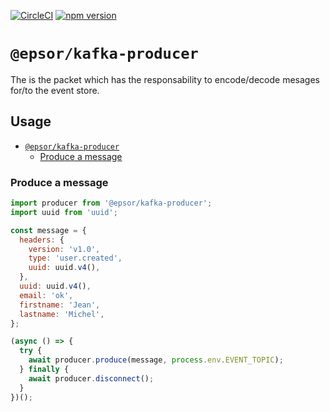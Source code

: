[![CircleCI](https://circleci.com/gh/Epsor/kafka-producer.svg?style=svg)](https://circleci.com/gh/Epsor/kafka-producer) [![npm version](https://img.shields.io/npm/v/@epsor/kafka-producer.svg)](https://npmjs.org/package/@epsor/kafka-producer.svg "View this project on npm")

# `@epsor/kafka-producer`

The is the packet which has the responsability to encode/decode mesages for/to the event store.

## Usage

- [`@epsor/kafka-producer`](#epsorkafka-producer)
  - [Produce a message](#Produce-a-message)

### Produce a message

```js
import producer from '@epsor/kafka-producer';
import uuid from 'uuid';

const message = {
  headers: {
    version: 'v1.0',
    type: 'user.created',
    uuid: uuid.v4(),
  },
  uuid: uuid.v4(),
  email: 'ok',
  firstname: 'Jean',
  lastname: 'Michel',
};

(async () => {
  try {
    await producer.produce(message, process.env.EVENT_TOPIC);
  } finally {
    await producer.disconnect();
  }
})();
```
